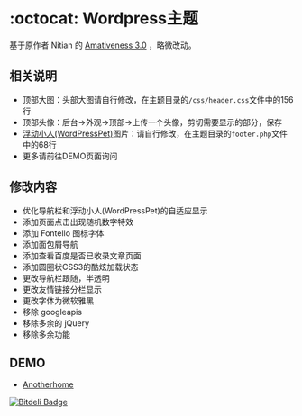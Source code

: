 :octocat: Wordpress主题
===========

基于原作者 Nitian 的 [Amativeness 3.0](http://azfashao.com/amativeness3-0/) ，略微改动。

相关说明
----------------

+ 顶部大图：头部大图请自行修改，在主题目录的`/css/header.css`文件中的156行
+ 顶部头像：后台->外观->顶部->上传一个头像，剪切需要显示的部分，保存
+ [浮动小人(WordPressPet)](https://github.com/DIYgod/WordPressPet)图片：请自行修改，在主题目录的`footer.php`文件中的68行
+ 更多请前往DEMO页面询问

修改内容
----------------

+ 优化导航栏和浮动小人(WordPressPet)的自适应显示
+ 添加页面点击出现随机数字特效
+ 添加 Fontello 图标字体
+ 添加面包屑导航
+ 添加查看百度是否已收录文章页面
+ 添加圆圈状CSS3的酷炫加载状态
+ 更改导航栏跟随，半透明
+ 更改友情链接分栏显示
+ 更改字体为微软雅黑
+ 移除 googleapis
+ 移除多余的 jQuery
+ 移除多余功能

DEMO
----------------

+ [Anotherhome](http://www.anotherhome.net)


[![Bitdeli Badge](https://d2weczhvl823v0.cloudfront.net/DIYgod/amativeness/trend.png)](https://bitdeli.com/free "Bitdeli Badge")

